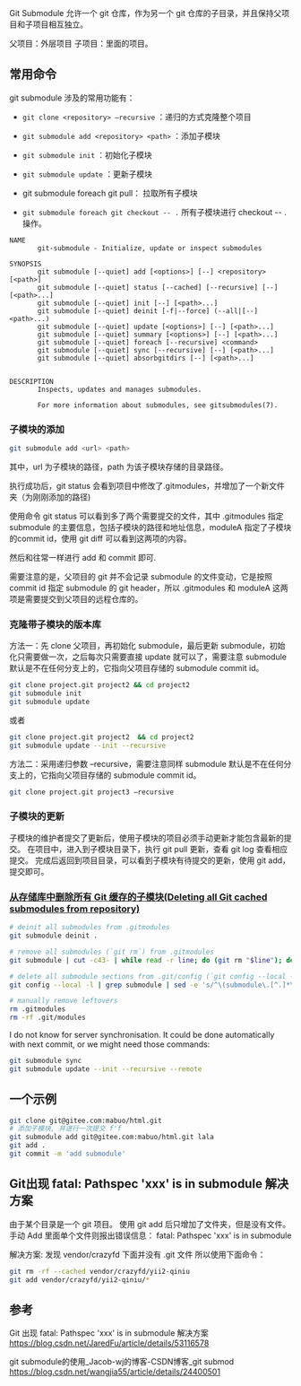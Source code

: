 Git Submodule 允许一个 git 仓库，作为另一个 git 仓库的子目录，并且保持父项目和子项目相互独立。

父项目：外层项目
子项目：里面的项目。

## 常用命令

git submodule 涉及的常用功能有：

* `git clone <repository> –recursive` ：递归的方式克隆整个项目
* `git submodule add <repository> <path>` ：添加子模块
* `git submodule init` ：初始化子模块
* `git submodule update` ：更新子模块

* git submodule foreach git pull： 拉取所有子模块
* `git submodule foreach git checkout -- .` 所有子模块进行 checkout -- . 操作。

```text
NAME
       git-submodule - Initialize, update or inspect submodules

SYNOPSIS
       git submodule [--quiet] add [<options>] [--] <repository> [<path>]
       git submodule [--quiet] status [--cached] [--recursive] [--] [<path>...]
       git submodule [--quiet] init [--] [<path>...]
       git submodule [--quiet] deinit [-f|--force] (--all|[--] <path>...)
       git submodule [--quiet] update [<options>] [--] [<path>...]
       git submodule [--quiet] summary [<options>] [--] [<path>...]
       git submodule [--quiet] foreach [--recursive] <command>
       git submodule [--quiet] sync [--recursive] [--] [<path>...]
       git submodule [--quiet] absorbgitdirs [--] [<path>...]


DESCRIPTION
       Inspects, updates and manages submodules.

       For more information about submodules, see gitsubmodules(7).
```

### 子模块的添加

```sh
git submodule add <url> <path>
```

其中，url 为子模块的路径，path 为该子模块存储的目录路径。

执行成功后，git status 会看到项目中修改了.gitmodules，并增加了一个新文件夹（为刚刚添加的路径)

使用命令 git status 可以看到多了两个需要提交的文件，其中 .gitmodules 指定submodule 的主要信息，包括子模块的路径和地址信息，moduleA 指定了子模块的commit id，使用 git diff 可以看到这两项的内容。

然后和往常一样进行 add 和 commit 即可.

需要注意的是，父项目的 git 并不会记录 submodule 的文件变动，它是按照 commit id 指定 submodule 的 git header，所以 .gitmodules 和 moduleA 这两项是需要提交到父项目的远程仓库的。

### 克隆带子模块的版本库

方法一：先 clone 父项目，再初始化 submodule，最后更新 submodule，初始化只需要做一次，之后每次只需要直接 update 就可以了，需要注意 submodule 默认是不在任何分支上的，它指向父项目存储的 submodule commit id。

```sh
git clone project.git project2 && cd project2
git submodule init
git submodule update
```

或者

```sh
git clone project.git project2  && cd project2
git submodule update --init --recursive
```

方法二：采用递归参数 –recursive，需要注意同样 submodule 默认是不在任何分支上的，它指向父项目存储的 submodule commit id。

```sh
git clone project.git project3 –recursive
```

### 子模块的更新

子模块的维护者提交了更新后，使用子模块的项目必须手动更新才能包含最新的提交。
在项目中，进入到子模块目录下，执行 git pull 更新，查看 git log 查看相应提交。
完成后返回到项目目录，可以看到子模块有待提交的更新，使用 git add，提交即可。

### [从存储库中删除所有 Git 缓存的子模块(Deleting all Git cached submodules from repository)](http://www.it1352.com/802947.html)

```sh
# deinit all submodules from .gitmodules
git submodule deinit .

# remove all submodules (`git rm`) from .gitmodules
git submodule | cut -c43- | while read -r line; do (git rm "$line"); done

# delete all submodule sections from .git/config (`git config --local --remove-section`) by fetching those from .git/config
git config --local -l | grep submodule | sed -e 's/^\(submodule\.[^.]*\)\(.*\)/\1/g' | while read -r line; do (git config --local --remove-section "$line"); done

# manually remove leftovers
rm .gitmodules
rm -rf .git/modules
```

I do not know for server synchronisation. It could be done automatically with next commit, or we might need those commands:

```sh
git submodule sync
git submodule update --init --recursive --remote
```

## 一个示例

```sh
git clone git@gitee.com:mabuo/html.git
# 添加子模块, 并进行一次提交 f'f
git submodule add git@gitee.com:mabuo/html.git lala
git add .
git commit -m 'add submodule'
```

## Git出现 fatal: Pathspec 'xxx' is in submodule 解决方案

由于某个目录是一个 git 项目。
使用 git add 后只增加了文件夹，但是没有文件。手动 Add 里面单个文件则报出错误信息：
fatal: Pathspec 'xxx' is in submodule

解决方案:
发现 vendor/crazyfd 下面并没有 .git 文件
所以使用下面命令：

```sh
git rm -rf --cached vendor/crazyfd/yii2-qiniu
git add vendor/crazyfd/yii2-qiniu/*
```

## 参考

Git 出现 fatal: Pathspec 'xxx' is in submodule 解决方案
<https://blog.csdn.net/JaredFu/article/details/53116578>

git submodule的使用_Jacob-wj的博客-CSDN博客_git submod
<https://blog.csdn.net/wangjia55/article/details/24400501>
